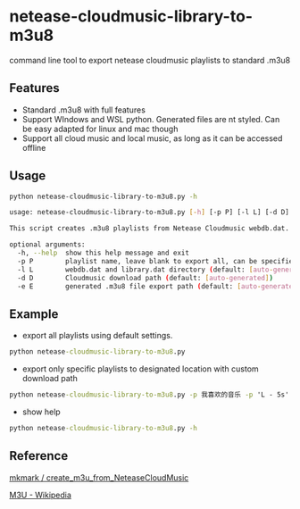 # netease-cloudmusic-library-to-m3u8
command line tool to export netease cloudmusic playlists to standard .m3u8

## Features
- Standard .m3u8 with full features
- Support WIndows and WSL python. Generated files are nt styled. Can be easy adapted for linux and mac though
- Support all cloud music and local music, as long as it can be accessed offline

## Usage
```bash
python netease-cloudmusic-library-to-m3u8.py -h

usage: netease-cloudmusic-library-to-m3u8.py [-h] [-p P] [-l L] [-d D] [-e E]

This script creates .m3u8 playlists from Netease Cloudmusic webdb.dat.

optional arguments:
  -h, --help  show this help message and exit
  -p P        playlist name, leave blank to export all, can be specified multiple times or as an array (default: [])
  -l L        webdb.dat and library.dat directory (default: [auto-generated])
  -d D        Cloudmusic download path (default: [auto-generated])
  -e E        generated .m3u8 file export path (default: [auto-generated])
```

## Example
- export all playlists using default settings.
```bat
python netease-cloudmusic-library-to-m3u8.py
```
- export only specific playlists to designated location with custom download path
```bat
python netease-cloudmusic-library-to-m3u8.py -p 我喜欢的音乐 -p 'L - 5s' -d D:\Users\Mark\Music\Cloudmusic -e D:\Users\Mark\Music\Playlists\
```
- show help
```bat
python netease-cloudmusic-library-to-m3u8.py -h
```

## Reference
[mkmark / create_m3u_from_NeteaseCloudMusic](https://github.com/mkmark/create_m3u_from_NeteaseCloudMusic)

[M3U - Wikipedia](https://en.wikipedia.org/wiki/M3U)